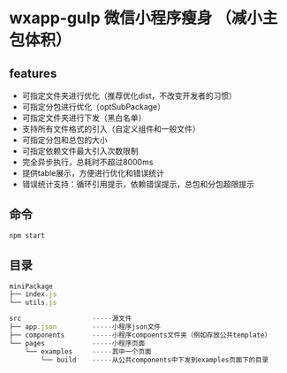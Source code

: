 # wxapp-gulp 微信小程序瘦身 （减小主包体积）

## features

- 可指定文件夹进行优化（推荐优化dist，不改变开发者的习惯）
- 可指定分包进行优化（optSubPackage）
- 可指定文件夹进行下发（黑白名单）
- 支持所有文件格式的引入（自定义组件和一般文件）
- 可指定分包和总包的大小
- 可指定依赖文件最大引入次数限制
- 完全异步执行，总耗时不超过8000ms
- 提供table展示，方便进行优化和错误统计
- 错误统计支持：循环引用提示，依赖错误提示，总包和分包超限提示

## 命令

```js
npm start
```

## 目录

```js
miniPackage
├── index.js
└── utils.js

src                  -----源文件
├── app.json         -----小程序json文件
├── components       -----小程序compoents文件夹（例如存放公共template）
└── pages            -----小程序页面
    └── examples     -----其中一个页面
        └── build    -----从公共components中下发到examples页面下的目录
```